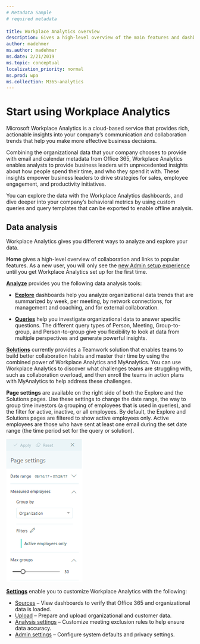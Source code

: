 ```yaml
---
# Metadata Sample
# required metadata

title: Workplace Analytics overview
description: Gives a high-level overview of the main features and dashboards available in Workplace Analytics. 
author: madehmer
ms.author: madehmer
ms.date: 2/21/2019
ms.topic: conceptual
localization_priority: normal 
ms.prod: wpa
ms.collection: M365-analytics
---
```

# Start using Workplace Analytics

Microsoft Workplace Analytics is a cloud-based service that provides rich, actionable insights into your company’s communication and collaboration trends that help you make more effective business decisions.

Combining the organizational data that your company chooses to provide with email and calendar metadata from Office 365, Workplace Analytics enables analysts to provide business leaders with unprecedented insights about how people spend their time, and who they spend it with. These insights empower business leaders to drive strategies for sales, employee engagement, and productivity initiatives.

You can explore the data with the Workplace Analytics dashboards, and dive deeper into your company’s behavioral metrics by using custom queries and query templates that can be exported to enable offline analysis.

## Data analysis

Workplace Analytics gives you different ways to analyze and explore your data.

**Home** gives a high-level overview of collaboration and links to popular features. As a new user, you will only see the [new Admin setup experience](../setup/Set-up-Workplace-Analytics.md) until you get Workplace Analytics set up for the first time.

[**Analyze**](../use/analyze-intro.md) provides you the following data analysis tools:

  * [**Explore**](../use/explore-intro.md) dashboards help you analyze organizational data trends that are summarized by week, per meeting, by network connections, for management and coaching, and for external collaboration.

  * [**Queries**](../tutorials/query-basics.md) help you investigate organizational data to answer specific questions. The different query types of Person, Meeting, Group-to-group, and Person-to-group give you flexibility to look at data from multiple perspectives and generate powerful insights.

[**Solutions**](../tutorials/solutions-intro.md) currently provides a Teamwork solution that enables teams to build better collaboration habits and master their time by using the combined power of Workplace Analytics and MyAnalytics. You can use Workplace Analytics to discover what challenges teams are struggling with, such as collaboration overload, and then enroll the teams in action plans with MyAnalytics to help address these challenges.

**Page settings** are available on the right side of both the Explore and the Solutions pages. Use these settings to change the date range, the way to group time investors (a grouping of employees that is used in queries), and the filter for active, inactive, or all employees. By default, the Explore and Solutions pages are filtered to show active employees only. Active employees are those who have sent at least one email during the set date range (the time period set for the query or solution).

![Page settings](../Images/WpA/Overview/page-settings.png)

[**Settings**](../use/settings.md) enable you to customize Workplace Analytics with the following:

 * [Sources](../use/settings.md#sources) – View dashboards to verify that Office 365 and organizational data is loaded.
 * [Upload](../use/settings.md#upload) – Prepare and upload organizational and customer data.
 * [Analysis settings](../use/settings.md#analysis-settings) – Customize meeting exclusion rules to help ensure data accuracy.
 * [Admin settings](../use/settings.md#admin-settings) – Configure system defaults and privacy settings.